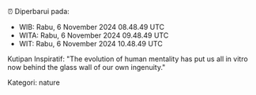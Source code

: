 ⏰ Diperbarui pada:
- WIB: Rabu, 6 November 2024 08.48.49 UTC
- WITA: Rabu, 6 November 2024 09.48.49 UTC
- WIT: Rabu, 6 November 2024 10.48.49 UTC

Kutipan Inspiratif:
"The evolution of human mentality has put us all in vitro now behind the glass wall of our own ingenuity."


Kategori: nature

